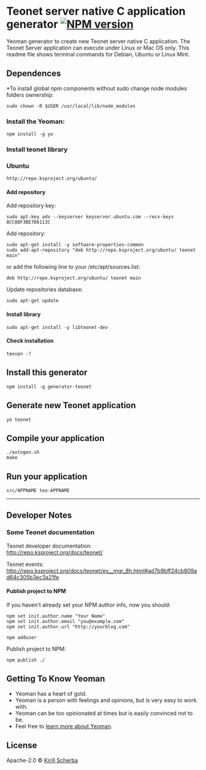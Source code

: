 # Teonet server native C application generator [![NPM version][npm-image]][npm-url]

Yeoman generator to create new Teonet server native C application. The Teonet 
Server application can execute under Linux or Mac OS only. This readme file 
shows terminal commands for Debian, Ubuntu or Linux Mint.

## Dependences


*To install global npm components without sudo change node modules folders ownership:

    sudo chown -R $USER /usr/local/lib/node_modules

### Install the Yeoman:

    npm install -g yo


### Install teonet library

### Ubuntu

    http://repo.ksproject.org/ubuntu/

#### Add repository

Add repository key:  

    sudo apt-key adv --keyserver keyserver.ubuntu.com --recv-keys 8CC88F3BE7D6113C
    
Add repository:    

    sudo apt-get install -y software-properties-common
    sudo add-apt-repository "deb http://repo.ksproject.org/ubuntu/ teonet main"
    
or add the following line to your /etc/apt/sources.list:  

    deb http://repo.ksproject.org/ubuntu/ teonet main
    
Update repositories database:    
    
    sudo apt-get update

#### Install library

    sudo apt-get install -y libteonet-dev

#### Check installation

    teovpn -?


## Install this generator

    npm install -g generator-teonet


## Generate new Teonet application

    yo teonet


## Compile your application

    ./autogen.sh
    make


## Run your application

    src/APPNAME teo-APPNAME


<hr>

## Developer Notes

### Some Teonet documentation
  
Teonet developer documentation:  
http://repo.ksproject.org/docs/teonet/
  
Teonet events:  
http://repo.ksproject.org/docs/teonet/ev__mgr_8h.html#ad7b9bff24cb809ad64c305b3ec3a21fe


#### Publish project to NPM

If you haven't already set your NPM author info, now you should:

    npm set init.author.name "Your Name"
    npm set init.author.email "you@example.com"
    npm set init.author.url "http://yourblog.com"
    
    npm adduser

Publish project to NPM:

    npm publish ./


## Getting To Know Yeoman

 * Yeoman has a heart of gold.
 * Yeoman is a person with feelings and opinions, but is very easy to work with.
 * Yeoman can be too opinionated at times but is easily convinced not to be.
 * Feel free to [learn more about Yeoman](http://yeoman.io/).

## License

Apache-2.0 © [Kirill Scherba](https://gitlab.ksproject.org)


[npm-image]: https://badge.fury.io/js/generator-teonet.svg
[npm-url]: https://npmjs.org/package/generator-teonet
[travis-image]: https://travis-ci.org//generator-teonet.svg?branch=master
[travis-url]: https://travis-ci.org//generator-teonet
[daviddm-image]: https://david-dm.org//generator-teonet.svg?theme=shields.io
[daviddm-url]: https://david-dm.org//generator-teonet
[coveralls-image]: https://coveralls.io/repos//generator-teonet/badge.svg
[coveralls-url]: https://coveralls.io/r//generator-teonet
